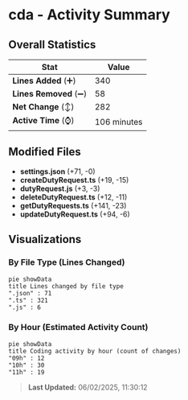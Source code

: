 # cda - Activity Summary 

## Overall Statistics

| Stat                   | Value                                                             |
| ---------------------- | ----------------------------------------------------------------- |
| **Lines Added** (➕)   | 340                                          |
| **Lines Removed** (➖) | 58                                        |
| **Net Change** (↕)    | 282                |
| **Active Time** (⌚)   | 106 minutes |


## Modified Files
- **settings.json** (+71, -0)
- **createDutyRequest.ts** (+19, -15)
- **dutyRequest.js** (+3, -3)
- **deleteDutyRequest.ts** (+12, -11)
- **getDutyRequests.ts** (+141, -23)
- **updateDutyRequest.ts** (+94, -6)

## Visualizations

### By File Type (Lines Changed)

```mermaid
pie showData
title Lines changed by file type
".json" : 71
".ts" : 321
".js" : 6
```

### By Hour (Estimated Activity Count)

```mermaid
pie showData
title Coding activity by hour (count of changes)
"09h" : 12
"10h" : 30
"11h" : 19
```


> **Last Updated:** 06/02/2025, 11:30:12